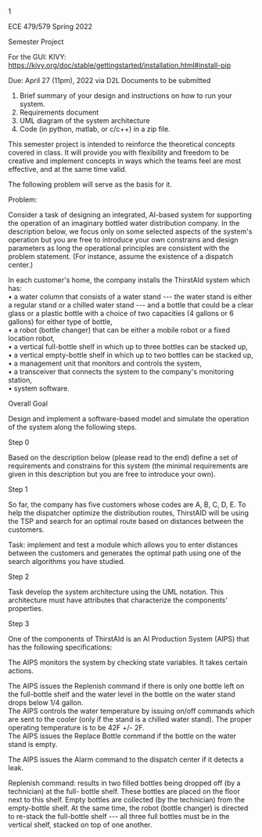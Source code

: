 
1
  
ECE 479/579 
Spring 2022 
 
 
Semester Project 
 
For the GUI: KIVY: https://kivy.org/doc/stable/gettingstarted/installation.html#install-pip
 
Due: April 27 (11pm), 2022 via D2L 
Documents to be submitted 
1. Brief summary of your design and instructions on how to run your system.  
2. Requirements document 
3. UML diagram of the system architecture 
4. Code (in python, matlab, or c/c++) in a zip file.  
 
 This semester project is intended to reinforce the theoretical concepts covered in class. It 
will provide you with flexibility and freedom to be creative and implement concepts in ways 
which the teams feel are most effective, and at the same time valid.  
   
The following problem will serve as the basis for it.  
  
Problem:   
 
Consider a task of designing an integrated, AI-based system for supporting the operation of 
an imaginary bottled water distribution company. In the description below, we focus only 
on some selected aspects of the system's operation but you are free to introduce your own 
constrains and design parameters as long the operational principles are consistent with 
the problem statement. (For instance, assume the existence of a dispatch center.) 
 
In each customer's home, the company installs the ThirstAId system which has:  
• a water column that consists of a water stand --- the water stand is either a regular 
stand or a chilled water stand --- and a bottle that could be a clear glass or a plastic 
bottle with a choice of two capacities (4 gallons or 6 gallons) for either type of bottle,  
• a robot (bottle changer) that can be either a mobile robot or a fixed location robot,   
• a vertical full-bottle shelf in which up to three bottles can be stacked up,  
• a vertical empty-bottle shelf in which up to two bottles can be stacked up, 
• a management unit that monitors and controls the system,  
• a transceiver that connects the system to the company's monitoring station,  
• system software.  
 
Overall Goal 
 
Design and implement a software-based model and simulate the operation of the system 
along the following steps. 
 
Step 0 
 
Based on the description below (please read to the end) define a set of requirements and 
constrains for this system (the minimal requirements are given in this description but you 
are free to introduce your own).  
 
Step 1  
 
So far, the company has five customers whose codes are A, B, C, D, E. To help the dispatcher 
optimize the distribution routes,  ThirstAID will be using the TSP and search for an optimal 
route based on distances between the customers.   
 
Task: 
  implement and test a module which allows you to enter distances between the 
customers and generates the optimal path using one of the search algorithms you have 
studied.   
  
Step 2 
 
Task 
  develop the system architecture using the UML notation.  This architecture must have 
attributes that characterize the components’ properties.  
 
Step 3 
 
One of the components of ThirstAId is an AI Production System (AIPS) that has the following 
specifications:  
 
  The AIPS monitors the system by checking state variables. It takes certain actions.   
  
   The AIPS issues the Replenish command if there is only one bottle left on the full-bottle 
shelf and the water level in the bottle on the water stand drops below 1/4 gallon.   
   The AIPS controls the water temperature by issuing on/off commands which are sent 
to the cooler (only if the stand is a chilled water stand). The proper operating temperature is to 
be 42F +/- 2F.             
   The AIPS issues the Replace Bottle command if the bottle on the water stand is empty.  
 
   The AIPS issues the Alarm command to the dispatch center if it detects a leak.   
  
Replenish command: results in two filled bottles being dropped off (by a technician) at the full-
bottle shelf. These bottles are placed on the floor next to this shelf. Empty bottles are collected 
(by the technician) from the empty-bottle shelf. At the same time, the robot (bottle changer) 
is directed to re-stack the full-bottle shelf --- all three full bottles must be in the vertical shelf, 
stacked on top of one another. 

